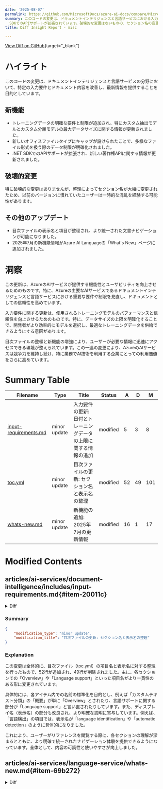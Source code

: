 ```yaml
---
date: '2025-08-07'
permalink: https://github.com/MicrosoftDocs/azure-ai-docs/compare/MicrosoftDocs:10d2435...MicrosoftDocs:09b644a
summary: このコードの変更は、ドキュメントインテリジェンスと言語サービスにおける入力要件とドキュメント内容を向上させ、最新情報を提供することを目的としています。新機能として、トレーニングデータの明確な要件や制限が追加され、多様なファイル形式を扱う際のデータ制限が明確化されました。また、.NET
  SDKでのAPIサポートが拡張されています。破壊的な変更はないものの、セクション名の変更によりユーザーに一時的な混乱が生じる可能性があります。目次ファイルの整理や新機能情報の追加により、ユーザーは必要な情報に迅速にアクセスできるようになっています。この更新は、AzureのAIサービスの機能性とユーザビリティを向上させ、企業にとっての利用価値を高めることを目指しています。
title: Diff Insight Report - misc

---
```


[View Diff on GitHub](https://github.com/MicrosoftDocs/azure-ai-docs/compare/MicrosoftDocs:10d2435...MicrosoftDocs:09b644a){target="_blank"}

# ハイライト
このコードの変更は、ドキュメントインテリジェンスと言語サービスの分野において、特定の入力要件とドキュメント内容を改善し、最新情報を提供することを目的としています。

## 新機能
- トレーニングデータの明確な要件と制限が追加され、特にカスタム抽出モデルとカスタム分類モデルの最大データサイズに関する情報が更新されました。
- 新しいオフィスファイルタイプにキャップが設けられたことで、多様なファイル形式を扱う際のデータ制限が明確化されました。
- .NET SDKでのAPIサポートが拡張され、新しい著作権APIに関する情報が更新されました。

## 破壊的変更
特に破壊的な変更はありませんが、整理によってセクション名が大幅に変更されたため、以前のバージョンに慣れていたユーザーは一時的な混乱を経験する可能性があります。

## その他のアップデート
- 目次ファイルの表示名と項目が整理され、より統一された文書ナビゲーションが可能になりました。
- 2025年7月の新機能情報がAzure AI Languageの「What's New」ページに追加されました。

# 洞察
この更新は、AzureのAIサービスが提供する機能性とユーザビリティを向上させるためのものです。特に、Azureの主要なAIサービスであるドキュメントインテリジェンスと言語サービスにおける重要な要件や制限を見直し、ドキュメントとしての信頼性を高めています。

入力要件に関する更新は、使用されるトレーニングモデルのパフォーマンスと信頼性を向上させるためのものです。特に、データサイズの上限を明確化することで、開発者がより効率的にモデルを選択し、最適なトレーニングデータを供給できるようにする意図があります。

目次ファイルの整頓と新機能の増強により、ユーザーが必要な情報に迅速にアクセスできる環境が整えられています。この一連の変更により、AzureのAIサービスは競争力を維持し続け、特に業務でAI技術を利用する企業にとっての利用価値をさらに高めています。

# Summary Table
|  Filename  | Type |    Title    | Status | A  | D  | M  |
|------------|------|-------------|--------|----|----|----|
| [input-requirements.md](#item-20011c) | minor update | 入力要件の更新: 日付とトレーニングデータの上限に関する情報の追加 | modified | 5 | 3 | 8 | 
| [toc.yml](#item-12f1f0) | minor update | 目次ファイルの更新: セクション名と表示名の整理 | modified | 52 | 49 | 101 | 
| [whats-new.md](#item-69b272) | minor update | 新機能の追加: 2025年7月の更新情報 | modified | 16 | 1 | 17 | 


# Modified Contents
## articles/ai-services/document-intelligence/includes/input-requirements.md{#item-20011c}

<details>
<summary>Diff</summary>
````diff
@@ -2,7 +2,7 @@
 author: laujan
 ms.service: azure-ai-document-intelligence
 ms.topic: include
-ms.date: 11/19/2024
+ms.date: 08/05/2025
 ms.author: lajanuar
 ---
 <!-- markdownlint-disable MD041 -->
@@ -32,6 +32,8 @@ Supported file formats:
 
 * For custom model training, the maximum number of pages for training data is 500 for the custom template model and 50,000 for the custom neural model.
 
-  * For custom extraction model training, the total size of training data is 50 MB for template model and `1` GB for the neural model.
+* For custom extraction model training, the total size of training data is 50 MB for template model and `1` GB for the neural model.
 
-  * For custom classification model training, the total size of training data is `1` GB  with a maximum of 10,000 pages. For 2024-11-30 (GA), the total size of training data is `2` GB with a maximum of 10,000 pages.
+* For custom classification model training, the total size of training data is `1` GB  with a maximum of 10,000 pages. For `2024-11-30` (GA), the total size of training data is `2` GB with a maximum of 10,000 pages.
+    
+* For office file types (docx, xlsx, pptx), there's a maximum string length limit of 8,000,000 characters.
````
</details>

### Summary

```json
{
    "modification_type": "minor update",
    "modification_title": "入力要件の更新: 日付とトレーニングデータの上限に関する情報の追加"
}
```

### Explanation
この変更は、ドキュメントのメタデータと特定のトレーニングデータに関する要件を更新したものです。具体的には、最初の行で日付が2024年11月19日から2025年8月5日に変更され、最新の日付を反映しています。

さらに、特定のトレーニングモデルに関する情報が修正され、カスタム抽出モデルとカスタム分類モデルのトレーニングデータの要件が強調されています。カスタム抽出モデルのトレーニングでは、テンプレートモデルの最大データサイズが50MBであり、神経モデルの最大データサイズが1GBであることが確認されました。また、カスタム分類モデルのトレーニングに関する要件も明確化され、最大のトレーニングデータサイズが1GBで、特定の日付（2024年11月30日）においては2GBに増加することが記載されています。

最後に、新たにオフィスファイルタイプ（docx, xlsx, pptx）に関して、最大文字列長の制限が800万文字であることが追加され、これによりユーザーはさまざまなファイル形式におけるデータ制限を認識できるようになります。

## articles/ai-services/language-service/toc.yml{#item-12f1f0}

<details>
<summary>Diff</summary>
````diff
@@ -3,6 +3,7 @@ items:
   href: index.yml
 - name: Overview
   expanded: true
+  displayName: introduction, getting started, what is azure ai language
   items:
   - name: What is Azure AI Language?
     href: overview.md
@@ -25,16 +26,16 @@ items:
   items:
   - name: Custom text classification
     items:
-    - name: Custom text classification overview
+    - name: Overview
       href: custom-text-classification/overview.md
-      displayName: ctc
-    - name: Custom text classification quickstart
+      displayName: ctc, custom text classification, custom classification, text classifier
+    - name: Quickstart
       href: custom-text-classification/quickstart.md
       displayName: ctc setup
-    - name: Custom text classification language support
+    - name: Language support
       href: custom-text-classification/language-support.md
       displayName: ctc languages, multilingual
-    - name: Custom text classification FAQ
+    - name: FAQ
       href: custom-text-classification/faq.md
       displayName: ctc faq, troubleshooting
     - name: Responsible use of AI
@@ -112,16 +113,16 @@ items:
         displayName: quotas, restrictions, service boundaries
   - name: Conversational language understanding
     items:
-    - name: Conversational language understanding overview
+    - name: Overview
       href: conversational-language-understanding/overview.md
-      displayName: clu, conversational ai, intent recognition, entity extraction
-    - name: Conversational language understanding quickstart
+      displayName: clu, conversational language understanding, intent recognition, entity extraction
+    - name: Quickstart
       href: conversational-language-understanding/quickstart.md
       displayName: getting started, tutorial, conversational ai setup
-    - name: Conversational language understanding language support
+    - name: Language support
       href: conversational-language-understanding/language-support.md
       displayName: clu languages, supported languages, multilingual, international support
-    - name: Conversational language understanding FAQ
+    - name: FAQ
       href: conversational-language-understanding/faq.md
       displayName: frequently asked questions, troubleshooting, common issues
     - name: Responsible use of AI
@@ -216,12 +217,12 @@ items:
         href: conversational-language-understanding/glossary.md
   - name: Entity linking
     items:
-    - name: Entity linking overview
+    - name: Overview
       href: entity-linking/overview.md
-      displayName: knowledge base linking, disambiguation
-    - name: Entity linking quickstart
+      displayName: entity linking,knowledge base linking, disambiguation
+    - name: Quickstart
       href: entity-linking/quickstart.md
-    - name: Entity linking language support
+    - name: Language support
       href: entity-linking/language-support.md
     - name: Responsible use of AI
       items:
@@ -238,12 +239,12 @@ items:
           displayName: entity linking, entity recognition
   - name: Language detection
     items:
-    - name: Language detection overview
+    - name: Overview
       href: language-detection/overview.md
-      displayName: language identification, automatic detection
-    - name: Language detection quickstart
+      displayName: language detection, language identification, automatic detection
+    - name: Quickstart
       href: language-detection/quickstart.md
-    - name: Language detection language support
+    - name: Language support
       href: language-detection/language-support.md
     - name: Responsible use of AI
       items:
@@ -274,12 +275,12 @@ items:
           href: ../cognitive-services-container-support.md
   - name: Key phrase extraction
     items:
-    - name: Key phrase extraction overview
+    - name: Overview
       href: key-phrase-extraction/overview.md
-      displayName: keyword extraction, key terms
-    - name: Key phrase extraction quickstart
+      displayName: key phrase extraction,keyword extraction, key terms
+    - name: Quickstart
       href: key-phrase-extraction/quickstart.md
-    - name: Key phrase extraction language support
+    - name: Language support
       href: key-phrase-extraction/language-support.md
     - name: Responsible use of AI
       items:
@@ -315,12 +316,12 @@ items:
         displayName: business intelligence, data visualization
   - name: Named Entity Recognition (NER)
     items:
-    - name: NER overview
+    - name: Overview
       href: named-entity-recognition/overview.md
-      displayName: ner introduction, entity extraction
-    - name: NER quickstart
+      displayName: named entity recognition, introduction, entity extraction
+    - name: Quickstart
       href: named-entity-recognition/quickstart.md
-    - name: NER language support
+    - name: Language support
       href: named-entity-recognition/language-support.md
     - name: Responsible use of AI
       items:
@@ -420,13 +421,14 @@ items:
             href: concepts/custom-features/project-versioning.md
   - name: Orchestration workflow
     items:
-    - name: Orchestration workflow overview
+    - name: Overview
       href: orchestration-workflow/overview.md
-    - name: Orchestration workflow quickstart
+      displayName: workflow orchestration, orchestration introduction, orchestration overview
+    - name: Quickstart
       href: orchestration-workflow/quickstart.md
-    - name: Orchestration workflow FAQ
+    - name: FAQ
       href: orchestration-workflow/faq.md
-    - name: Orchestration workflow language support
+    - name: Language support
       href: orchestration-workflow/language-support.md
     - name: How-to guides
       items:
@@ -475,12 +477,12 @@ items:
         href: orchestration-workflow/glossary.md
   - name: Personally Identifiable Information (PII) detection
     items:
-    - name: PII overview
+    - name: Overview
       href: personally-identifiable-information/overview.md
-      displayName: native document
-    - name: PII quickstart
+      displayName: personally identifiable information, document
+    - name: Quickstart
       href: personally-identifiable-information/quickstart.md
-    - name: PII language support
+    - name: Language support
       href: personally-identifiable-information/language-support.md
     - name: Responsible use of AI
       items:
@@ -523,12 +525,12 @@ items:
         href: personally-identifiable-information/concepts/conversations-entity-categories.md
   - name: Custom question answering
     items:
-    - name: Custom question answering overview
+    - name: Overview
       href: question-answering/overview.md
-      displayName: qna, faq, knowledge base
-    - name: Custom question answering quickstart
+      displayName: custom question answering, faq, knowledge base
+    - name: Quickstart
       href: question-answering/quickstart/sdk.md
-    - name: Custom question answering language support
+    - name: Language support
       href: question-answering/language-support.md
     - name: Responsible use of AI
       items:
@@ -629,11 +631,12 @@ items:
           href: question-answering/reference/document-format-guidelines.md
   - name: Sentiment analysis and opinion mining
     items:
-      - name: Sentiment analysis and opinion mining overview
+      - name: Overview
         href: sentiment-opinion-mining/overview.md
-      - name: Sentiment analysis and opinion mining quickstart
+        displayName: sentiment analysis introduction, opinion mining overview, sentiment detection
+      - name: Quickstart
         href: sentiment-opinion-mining/quickstart.md
-      - name: Sentiment analysis and opinion mining language support
+      - name: language-detection/how-to/use-containers.mdanguage support
         href: sentiment-opinion-mining/language-support.md
       - name: Responsible use of AI
         items:
@@ -668,12 +671,12 @@ items:
           href: /training/modules/python-flask-build-ai-web-app/
   - name: Text Analytics for health
     items:
-    - name: Text Analytics for health overview
+    - name: Overview
       href: text-analytics-for-health/overview.md
-      displayName: healthcare nlp, medical text analysis, clinical text, health entities
-    - name: Text Analytics for health quickstart
+      displayName: text analytics for health, healthcare nlp, medical text analysis, clinical text, health entities
+    - name: Quickstart
       href: text-analytics-for-health/quickstart.md
-    - name: Text Analytics for health language support
+    - name: Language support
       href: text-analytics-for-health/language-support.md
     - name: Responsible use of AI
       items:
@@ -712,12 +715,12 @@ items:
         href: text-analytics-for-health/concepts/fhir.md
   - name: Summarization
     items:
-    - name: Summarization overview
+    - name: Overview
       href: summarization/overview.md
-      displayName: native document
-    - name: Summarization quickstart
+      displayName: summarization,native document
+    - name: Quickstart
       href: summarization/quickstart.md
-    - name: Summarization language support
+    - name: Language support
       href: summarization/language-support.md
     - name: How-to guides
       items:
````
</details>

### Summary

```json
{
    "modification_type": "minor update",
    "modification_title": "目次ファイルの更新: セクション名と表示名の整理"
}
```

### Explanation
この変更は全体的に、目次ファイル（toc.yml）の項目名と表示名に対する整理を行ったもので、52行が追加され、49行が削除されました。主に、各セクションでの「Overview」や「Language support」といった項目名がより一貫性のある形に変更されています。

具体的には、各アイテム内での名前の標準化を目的とし、例えば「カスタムテキスト分類」の「概要」が単に「Overview」とされたり、言語サポートに関する部分が「Language support」と言い直されたりしています。また、ディスプレイ名（表示名）の部分も改良され、より明確な説明に寄与しています。例えば、「言語検出」の項目では、表示名が「language identification」や「automatic detection」のように具体的になりました。

これにより、ユーザーがリファレンスを閲覧する際に、各セクションの理解が深まるとともに、より明確で統一されたナビゲーション体験を提供できるようになっています。全体として、内容の可読性と使いやすさが向上しました。

## articles/ai-services/language-service/whats-new.md{#item-69b272}

<details>
<summary>Diff</summary>
````diff
@@ -14,9 +14,24 @@ ms.author: lajanuar
 
 Azure AI Language is updated on an ongoing basis. Bookmark this page to stay up to date with release notes, feature enhancements, and our newest documentation.
 
+## July 2025
+
+ **Expanded .NET SDK support for text and conversation authoring APIs**:
+
+  * [**Azure.AI.Language.Text.Authoring `1.0.0-beta.2`**](https://www.nuget.org/packages/Azure.AI.Language.Text.Authoring/1.0.0-beta.2) now supports project import with raw JSON string for custom NER and custom text classification.
+
+  * [**Azure.AI.Language.Conversation.Authoring `1.0.0-beta.2`**](https://www.nuget.org/packages/Azure.AI.Language.Conversations.Authoring/1.0.0-beta.2) introduces new authoring capabilities in the `2025-15-05-preview` API, including LLM-based CLU intent authoring, a quick-deploy feature, and multi-turn CLU model training with autogenerated synthetic data.
+
+  * [**Azure.AI.Language.Text.Authoring `1.0.0-beta.2`**](https://www.nuget.org/packages/Azure.AI.Language.Text.Authoring/1.0.0-beta.2) and [**Azure.AI.Language.Conversation.Authoring `1.0.0-beta.2`**](https://www.nuget.org/packages/Azure.AI.Language.Conversations.Authoring/1.0.0-beta.2) .NET SDK versions support the following [REST APIs](/rest/api/language/):
+
+    * `2025-15-05-preview` (latest/default)
+    * `2023-04-01`
+    * `2023-04-15-preview`
+    * `2024-11-15-preview`
+
 ## June 2025
 
-**New version of the Conversational Language Understanding (CLU) training configuration**. This new version is aimed at minimizing overpredictions of the [None intent](conversational-language-understanding/concepts/none-intent.md)—particularly in multilingual contexts—is now available via the REST API using **trainingConfigVersion 2025-07-01-preview**. For more information, *see* [Train your model: request body data](conversational-language-understanding/how-to/train-model.md?tabs=rest-api#request-body).
+**New version of the Conversational Language Understanding (CLU) training configuration**. This new version is aimed at minimizing over-predictions of the [None intent](conversational-language-understanding/concepts/none-intent.md)—particularly in multilingual contexts—is now available via the REST API using **trainingConfigVersion 2025-07-01-preview**. For more information, *see* [Train your model: request body data](conversational-language-understanding/how-to/train-model.md?tabs=rest-api#request-body).
 
 **Updated [Build your conversational agent](https://github.com/Azure-Samples/Azure-Language-OpenAI-Conversational-Agent-Accelerator) accelerator project**. The update includes a new routing strategy—**TRIAGE_AGENT**. This strategy uses an agent hosted on Azure AI Foundry Agent Service. It utilizes Conversational Language Understanding (CLU) and Custom Question Answering (CQA) as tools to triage user intent for downstream agent routing. Additionally, these tools help deliver precise answers to specific questions. For more information, *see* [TechCommunity Blog Post](https://techcommunity.microsoft.com/blog/azure-ai-services-blog/announcing-azure-ai-language-new-features-to-accelerate-your-agent-development/4415216)
 
````
</details>

### Summary

```json
{
    "modification_type": "minor update",
    "modification_title": "新機能の追加: 2025年7月の更新情報"
}
```

### Explanation
この変更は、Azure AI Languageの「What's New」ページに2025年7月の新機能に関する情報を追加したものです。具体的には、16行が追加され、1行が削除されました。新しい情報は、主に.NET SDKのサポートの拡張と新しい機能の紹介に関するものです。

新機能として、以下のポイントが強調されています：

- **テキストおよび会話の著作権APIに対する.NET SDKの拡張サポート**が導入されました。特に、カスタムのNER（Named Entity Recognition）やカスタムテキスト分類のために、生JSON文字列を使用したプロジェクトのインポートが可能になったことが記載されています。

- **新しい著作権機能**が含まれる「Azure.AI.Language.Conversation.Authoring」のバージョンが紹介されています。このAPIは、LLMに基づくCLU（Conversational Language Understanding）意図の著作権作成、クイックデプロイ機能、および自動生成された合成データを使用したマルチターンCLUモデルのトレーニングをサポートします。

- 複数のREST APIバージョンが.NET SDKでサポートされるようになりました。これにより、さまざまなAPIバージョンが利用可能になり、開発者が最新の機能を簡単に利用できる環境が整いました。

また、2025年6月の情報も更新されており、Conversational Language Understanding（CLU）のトレーニング設定の新しいバージョンが、REST APIを介して利用できるようになったことが強調されています。この設定は多言語コンテキストにおける「None intent」の過剰予測を最小化することを目的としています。

全体として、この変更はAzure AI Languageの機能強化を示しており、ユーザーが最新の情報にアクセスできるよう努めています。



